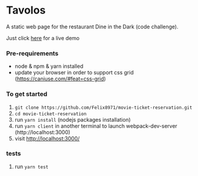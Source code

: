 # Tavolos
A static web page for the restaurant Dine in the Dark (code challenge). 

Just click [here](http://felixdebon.com/tavolos) for a live demo

### Pre-requirements
- node & npm & yarn installed 
- update your browser in order to support css grid (https://caniuse.com/#feat=css-grid)

### To get started

1. `git clone https://github.com/Felix8971/movie-ticket-reservation.git`
1. `cd movie-ticket-reservation` 
2. run `yarn install` (nodejs packages installation)
3. run `yarn client` in another terminal to launch webpack-dev-server (http://localhost:3000)
5. visit <http://localhost:3000/> 

### tests 

1. run `yarn test` 

